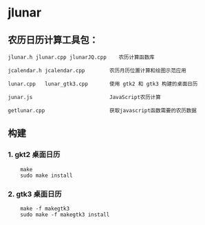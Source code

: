 # jlunar


## 农历日历计算工具包：

    jlunar.h jlunar.cpp jlunarJQ.cpp    农历计算函数库
    
    jcalendar.h jcalendar.cpp        农历月历位置计算和绘图示范应用
    
    lunar.cpp   lunar_gtk3.cpp       使用 gtk2 和 gtk3 构建的桌面日历
    
    junar.js                         JavaScript农历计算
    
    getlunar.cpp                     获取javascript函数需要的农历数据


## 构建

### 1. gkt2 桌面日历

```
	make 
	sudo make install
```

### 2. gtk3 桌面日历
```
	make -f makegtk3
	sudo make -f makegtk3 install
```
